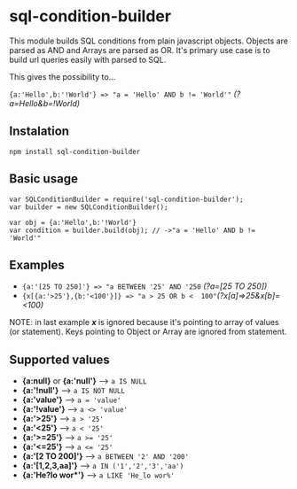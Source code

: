 # sql-condition-builder

This module builds SQL conditions from plain javascript objects. Objects are parsed as AND and Arrays are parsed as OR. It's primary use case is to build url queries easily with parsed to SQL.

This gives the possibility to...

`{a:'Hello',b:'!World'} => "a = 'Hello' AND b != 'World'"` *(?a=Hello&b=!World)*


## Instalation

	npm install sql-condition-builder

## Basic usage

	var SQLConditionBuilder = require('sql-condition-builder');
	var builder = new SQLConditionBuilder();
	
	var obj = {a:'Hello',b:'!World'}
	var condition = builder.build(obj); // ->"a = 'Hello' AND b != 'World'"

## Examples

* `{a:'[25 TO 250]'} => "a BETWEEN '25' AND '250` *(?a=[25 TO 250])*
* `{x[{a:'>25'},{b:'<100'}]} => "a > 25 OR b <  100"`*(?x[a]=>25&x[b]=<100)*


NOTE: in last example ***x*** is ignored because it's pointing to array of values (or statement). Keys pointing to Object or Array are ignored from statement.


## Supported values

* **{a:null}** or **{a:'null'}** –> `a IS NULL`
* **{a:'!null'}** –> `a IS NOT NULL`
* **{a:'value'}** –> `a = 'value'`
* **{a:'!value'}** –> `a <> 'value'`
* **{a:'>25'}** –> `a > '25'`
* **{a:'<25'}** –> `a < '25'`
* **{a:'>=25'}** –> `a >= '25'`
* **{a:'<=25'}** –> `a <= '25'`
* **{a:'[2 TO 200]'}** –> `a BETWEEN '2' AND '200'`
* **{a:'[1,2,3,aa]'}** –> `a IN ('1','2','3','aa')`
* **{a:'He?lo wor\*'}** –> `a LIKE 'He_lo wor%'`